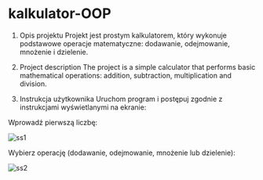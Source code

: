# kalkulator-OOP

1. Opis projektu 
Projekt jest prostym kalkulatorem, który wykonuje podstawowe operacje matematyczne: 
dodawanie, odejmowanie, mnożenie i dzielenie.

2. Project description 
The project is a simple calculator that performs basic mathematical operations: addition, 
subtraction, multiplication and division.

3. Instrukcja użytkownika 
Uruchom program i postępuj zgodnie z instrukcjami wyświetlanymi na ekranie:

  Wprowadź pierwszą liczbę:
    
![ss1](https://github.com/bartpomietlo/kalkulator-OOP/assets/163325596/255190e1-827c-4dce-b8bd-856137849841)


   Wybierz operację (dodawanie, odejmowanie, mnożenie lub dzielenie):
   
  ![ss2](https://github.com/bartpomietlo/kalkulator-OOP/assets/163325596/0c746be2-bce6-4b1e-a635-bd9e9bfa2f14)
